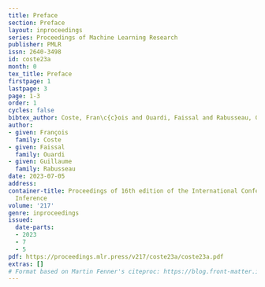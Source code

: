 ```yaml
---
title: Preface
section: Preface
layout: inproceedings
series: Proceedings of Machine Learning Research
publisher: PMLR
issn: 2640-3498
id: coste23a
month: 0
tex_title: Preface
firstpage: 1
lastpage: 3
page: 1-3
order: 1
cycles: false
bibtex_author: Coste, Fran\c{c}ois and Ouardi, Faissal and Rabusseau, Guillaume
author:
- given: François
  family: Coste
- given: Faissal
  family: Ouardi
- given: Guillaume
  family: Rabusseau
date: 2023-07-05
address:
container-title: Proceedings of 16th edition of the International Conference on Grammatical
  Inference
volume: '217'
genre: inproceedings
issued:
  date-parts:
  - 2023
  - 7
  - 5
pdf: https://proceedings.mlr.press/v217/coste23a/coste23a.pdf
extras: []
# Format based on Martin Fenner's citeproc: https://blog.front-matter.io/posts/citeproc-yaml-for-bibliographies/
---
```

